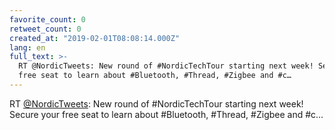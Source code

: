 ```yaml
---
favorite_count: 0
retweet_count: 0
created_at: "2019-02-01T08:08:14.000Z"
lang: en
full_text: >-
  RT @NordicTweets: New round of #NordicTechTour starting next week! Secure your
  free seat to learn about #Bluetooth, #Thread, #Zigbee and #c…
---
```


RT [@NordicTweets](https://twitter.com/NordicTweets): New round of
#NordicTechTour starting next week! Secure your free seat to learn about
#Bluetooth, #Thread, #Zigbee and #c…
